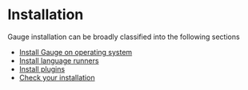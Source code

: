 # Installation

Gauge installation can be broadly classified into the following sections
* [Install Gauge on operating system](install_on_operating_system)
* [Install language runners](install_language_runners.md)
* [Install plugins](install_plugins.md)
* [Check your installation](check_installation.md)


